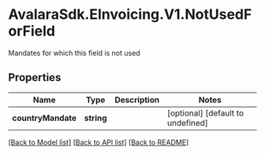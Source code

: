 # AvalaraSdk.EInvoicing.V1.NotUsedForField
Mandates for which this field is not used

## Properties

Name | Type | Description | Notes
------------ | ------------- | ------------- | -------------
**countryMandate** | **string** |  | [optional] [default to undefined]

[[Back to Model list]](../../../README.md#documentation-for-models) [[Back to API list]](../../../README.md#documentation-for-api-endpoints) [[Back to README]](../../../README.md)

